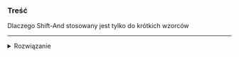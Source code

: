 ### Treść
Dlaczego Shift-And stosowany jest tylko do krótkich wzorców

------
<details><summary>Rozwiązanie</summary>
<p>


